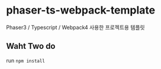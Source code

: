 # phaser-ts-webpack-template

Phaser3 / Typescript / Webpack4 사용한 프로젝트용 템플릿 

## Waht Two do

run `npm install`
